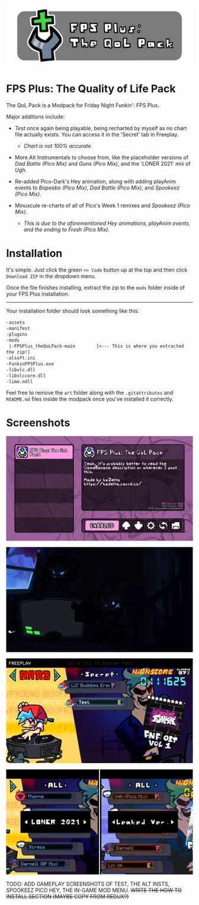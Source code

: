 ![The QoL Pack Banner](/art/banner.png)

# FPS Plus: The Quality of Life Pack
The QoL Pack is a Modpack for Friday Night Funkin': FPS Plus.

Major additions include:
- *Test* once again being playable, being recharted by myself as no chart file actually exists. You can access it in the 'Secret' tab in Freeplay.

  - *Chart is not 100% accurate.*

- More Alt Instrumentals to choose from, like the placeholder versions of *Dad Battle (Pico Mix)* and *Guns (Pico Mix)*, and the 'LONER 2021' mix of *Ugh*.

- Re-added Pico-Dark's Hey animation, along with adding playAnim events to *Bopeebo (Pico Mix)*, *Dad Battle (Pico Mix)*, and *Spookeez (Pico Mix)*.

- Minuscule re-charts of all of Pico's Week 1 remixes and *Spookeez (Pico Mix)*.

  - *This is due to the aforementioned Hey animations, playAnim events, and the ending to Fresh (Pico Mix).*
 
# Installation

It's simple. Just click the green `<> Code` button up at the top and then click `Download ZIP` in the dropdown menu.

Once the file finishes installing, extract the zip to the `mods` folder inside of your FPS Plus installation.

---

Your installation folder should look something like this:

```
-assets
-manifest
-plugins
-mods
 |-FPSPlus_theQoLPack-main        [<--- This is where you extracted the zip!]
-alsoft.ini
-FunkinFPSPlus.exe
-libvlc.dll
-libvlccore.dll
-lime.ndll
```

Feel free to remove the `art` folder along with the `.gitattributes` and `README.md` files inside the modpack once you've installed it correctly.

# Screenshots

![Mod Menu](/art/screenshots/modMenu.png)

![Pico-Dark Hey](/art/screenshots/picoDarkHey.png)

![Test](/art/screenshots/testFreeplay.png)

![Alternate Instrumentals](/art/screenshots/altInsts.png)

TODO: ADD GAMEPLAY SCREENSHOTS OF TEST, THE ALT INSTS, SPOOKEEZ PICO HEY, THE IN-GAME MOD MENU. ~~WRITE THE HOW TO INSTALL SECTION (MAYBE COPY FROM REDUX?)~~
